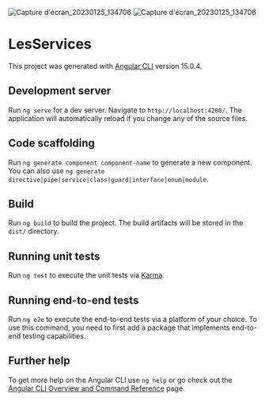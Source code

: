 ![Capture d'écran_20230125_134706](https://user-images.githubusercontent.com/102947807/214568658-423a195c-1f35-465d-9556-31e3604cacb5.png)
![Capture d'écran_20230125_134706](https://user-images.githubusercontent.com/102947807/214568766-633471e9-ab60-4870-aff9-a0f7575aea6a.png)
# LesServices

This project was generated with [Angular CLI](https://github.com/angular/angular-cli) version 15.0.4.

## Development server

Run `ng serve` for a dev server. Navigate to `http://localhost:4200/`. The application will automatically reload if you change any of the source files.

## Code scaffolding

Run `ng generate component component-name` to generate a new component. You can also use `ng generate directive|pipe|service|class|guard|interface|enum|module`.

## Build

Run `ng build` to build the project. The build artifacts will be stored in the `dist/` directory.

## Running unit tests

Run `ng test` to execute the unit tests via [Karma](https://karma-runner.github.io).

## Running end-to-end tests

Run `ng e2e` to execute the end-to-end tests via a platform of your choice. To use this command, you need to first add a package that implements end-to-end testing capabilities.

## Further help

To get more help on the Angular CLI use `ng help` or go check out the [Angular CLI Overview and Command Reference](https://angular.io/cli) page.
